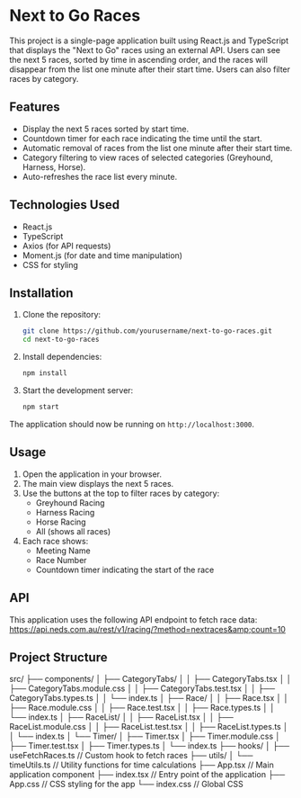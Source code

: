 # Next to Go Races

This project is a single-page application built using React.js and TypeScript that displays the "Next to Go" races using an external API. Users can see the next 5 races, sorted by time in ascending order, and the races will disappear from the list one minute after their start time. Users can also filter races by category.

## Features

- Display the next 5 races sorted by start time.
- Countdown timer for each race indicating the time until the start.
- Automatic removal of races from the list one minute after their start time.
- Category filtering to view races of selected categories (Greyhound, Harness, Horse).
- Auto-refreshes the race list every minute.

## Technologies Used

- React.js
- TypeScript
- Axios (for API requests)
- Moment.js (for date and time manipulation)
- CSS for styling

## Installation

1. Clone the repository:
    ```sh
    git clone https://github.com/yourusername/next-to-go-races.git
    cd next-to-go-races
    ```

2. Install dependencies:
    ```sh
    npm install
    ```

3. Start the development server:
    ```sh
    npm start
    ```

The application should now be running on `http://localhost:3000`.

## Usage

1. Open the application in your browser.
2. The main view displays the next 5 races.
3. Use the buttons at the top to filter races by category:
    - Greyhound Racing
    - Harness Racing
    - Horse Racing
    - All (shows all races)
4. Each race shows:
    - Meeting Name
    - Race Number
    - Countdown timer indicating the start of the race

## API

This application uses the following API endpoint to fetch race data:
https://api.neds.com.au/rest/v1/racing/?method=nextraces&amp;count=10

## Project Structure
src/
├── components/
│   ├── CategoryTabs/
│   │   ├── CategoryTabs.tsx
│   │   ├── CategoryTabs.module.css
│   │   ├── CategoryTabs.test.tsx
│   │   ├── CategoryTabs.types.ts
│   │   └── index.ts
│   ├── Race/
│   │   ├── Race.tsx
│   │   ├── Race.module.css
│   │   ├── Race.test.tsx
│   │   ├── Race.types.ts
│   │   └── index.ts
│   ├── RaceList/
│   │   ├── RaceList.tsx
│   │   ├── RaceList.module.css
│   │   ├── RaceList.test.tsx
│   │   ├── RaceList.types.ts
│   │   └── index.ts
│   └── Timer/
│       ├── Timer.tsx
│       ├── Timer.module.css
│       ├── Timer.test.tsx
│       ├── Timer.types.ts
│       └── index.ts
├── hooks/
│   ├── useFetchRaces.ts   // Custom hook to fetch races
├── utils/
│   └── timeUtils.ts       // Utility functions for time calculations
├── App.tsx                // Main application component
├── index.tsx              // Entry point of the application
├── App.css                // CSS styling for the app
└── index.css              // Global CSS
